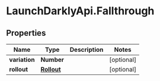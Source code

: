 # LaunchDarklyApi.Fallthrough

## Properties
Name | Type | Description | Notes
------------ | ------------- | ------------- | -------------
**variation** | **Number** |  | [optional] 
**rollout** | [**Rollout**](Rollout.md) |  | [optional] 


